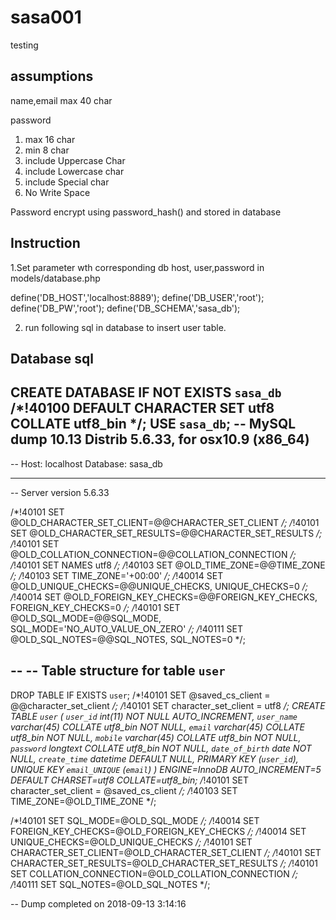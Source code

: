 # sasa001
testing


assumptions
---------------

name,email max 40 char

password
1. max 16 char 
2. min 8 char 
3. include Uppercase Char
4. include Lowercase char
5. include Special char
6. No Write Space



Password encrypt using password_hash() and stored in database


Instruction
-------------

1.Set parameter wth corresponding db host, user,password in models/database.php


define('DB_HOST','localhost:8889');
define('DB_USER','root');
define('DB_PW','root');
define('DB_SCHEMA','sasa_db');


2. run following sql in database to insert user table.





Database sql
---------------

CREATE DATABASE  IF NOT EXISTS `sasa_db` /*!40100 DEFAULT CHARACTER SET utf8 COLLATE utf8_bin */;
USE `sasa_db`;
-- MySQL dump 10.13  Distrib 5.6.33, for osx10.9 (x86_64)
--
-- Host: localhost    Database: sasa_db
-- ------------------------------------------------------
-- Server version	5.6.33

/*!40101 SET @OLD_CHARACTER_SET_CLIENT=@@CHARACTER_SET_CLIENT */;
/*!40101 SET @OLD_CHARACTER_SET_RESULTS=@@CHARACTER_SET_RESULTS */;
/*!40101 SET @OLD_COLLATION_CONNECTION=@@COLLATION_CONNECTION */;
/*!40101 SET NAMES utf8 */;
/*!40103 SET @OLD_TIME_ZONE=@@TIME_ZONE */;
/*!40103 SET TIME_ZONE='+00:00' */;
/*!40014 SET @OLD_UNIQUE_CHECKS=@@UNIQUE_CHECKS, UNIQUE_CHECKS=0 */;
/*!40014 SET @OLD_FOREIGN_KEY_CHECKS=@@FOREIGN_KEY_CHECKS, FOREIGN_KEY_CHECKS=0 */;
/*!40101 SET @OLD_SQL_MODE=@@SQL_MODE, SQL_MODE='NO_AUTO_VALUE_ON_ZERO' */;
/*!40111 SET @OLD_SQL_NOTES=@@SQL_NOTES, SQL_NOTES=0 */;

--
-- Table structure for table `user`
--

DROP TABLE IF EXISTS `user`;
/*!40101 SET @saved_cs_client     = @@character_set_client */;
/*!40101 SET character_set_client = utf8 */;
CREATE TABLE `user` (
  `user_id` int(11) NOT NULL AUTO_INCREMENT,
  `user_name` varchar(45) COLLATE utf8_bin NOT NULL,
  `email` varchar(45) COLLATE utf8_bin NOT NULL,
  `mobile` varchar(45) COLLATE utf8_bin NOT NULL,
  `password` longtext COLLATE utf8_bin NOT NULL,
  `date_of_birth` date NOT NULL,
  `create_time` datetime DEFAULT NULL,
  PRIMARY KEY (`user_id`),
  UNIQUE KEY `email_UNIQUE` (`email`)
) ENGINE=InnoDB AUTO_INCREMENT=5 DEFAULT CHARSET=utf8 COLLATE=utf8_bin;
/*!40101 SET character_set_client = @saved_cs_client */;
/*!40103 SET TIME_ZONE=@OLD_TIME_ZONE */;

/*!40101 SET SQL_MODE=@OLD_SQL_MODE */;
/*!40014 SET FOREIGN_KEY_CHECKS=@OLD_FOREIGN_KEY_CHECKS */;
/*!40014 SET UNIQUE_CHECKS=@OLD_UNIQUE_CHECKS */;
/*!40101 SET CHARACTER_SET_CLIENT=@OLD_CHARACTER_SET_CLIENT */;
/*!40101 SET CHARACTER_SET_RESULTS=@OLD_CHARACTER_SET_RESULTS */;
/*!40101 SET COLLATION_CONNECTION=@OLD_COLLATION_CONNECTION */;
/*!40111 SET SQL_NOTES=@OLD_SQL_NOTES */;

-- Dump completed on 2018-09-13  3:14:16



